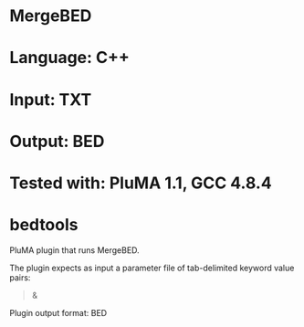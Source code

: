 # MergeBED
# Language: C++
# Input: TXT
# Output: BED
# Tested with: PluMA 1.1, GCC 4.8.4
# bedtools

PluMA plugin that runs MergeBED.

The plugin expects as input a parameter file of tab-delimited keyword value pairs: 
>&

Plugin output format: BED
